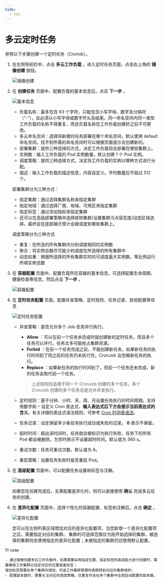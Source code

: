 ```yaml
---
hide:
  - toc
---
```


# 多云定时任务

参照以下步骤创建一个定时任务（Cronob）。

1. 在左侧导航栏中，点击 __多云工作负载__ ，进入定时任务页面，点击右上角的 __镜像创建__ 按钮。

    ![镜像创建](https://docs.daocloud.io/daocloud-docs-images/docs/kairship/images/cronjob01.png)

1. 在 __创建任务__ 页面中，配置负载的基本信息后，点击 __下一步__ 。

    ![基本信息](https://docs.daocloud.io/daocloud-docs-images/docs/kairship/images/cronjob02.png)

    - 负载名称：最多包含 63 个字符，只能包含小写字母、数字及分隔符（“-”），且必须以小写字母或数字开头及结尾。同一命名空间内同一类型工作负载的名称不得重复，而且负载名称在工作负载创建好之后不可更改。
    - 多云命名空间：选择将新建的任务部署在哪个命名空间，默认使用 default 命名空间。找不到所需的命名空间时可以根据页面提示去创建新的。
    - 部署集群：提供三种选择的方式，决定工作负载将会部署在哪些集群上。
    - 实例数：输入工作负载的 Pod 实例数量。默认创建 1 个 Pod 实例。
    - 调度策略：提供三种选择方式，决定将工作负载的实例以哪种方式进行分配。
    - 描述：输入工作负载的描述信息，内容自定义。字符数量应不超过 512 个。

    部署集群分为三种方式：

    - 指定集群：通过选择集群名称来指定集群
    - 指定地域：通过选择厂商、地域、可用区来指定集群
    - 指定标签：通过添加指标来指定集群
    - 还可以在高级部署策略中选择排除集群/设置集群污点容忍度/动态区域选择，最终会在底部展示预计会被调度到哪些集群上。

    调度策略分为三种方式

    - 重复：在所选的所有集群内分别调度相同的实例数
    - 聚合：将实例总数尽可能少的调度在所选择的所有集群中
    - 动态权重：根据所选择的所有集群实时的可调度最大实例数，等比例运行所填实例总数

1. 在 __容器配置__ 页面中，配置负载所在容器的基本信息，可选择配置生命周期、健康检查等信息，然后点击 __下一步__ 。

    ![容器配置](https://docs.daocloud.io/daocloud-docs-images/docs/kairship/images/cronjob03.png)

1. 在 __定时任务配置__ 页面，配置并发策略、定时规则、任务记录、其他配置等信息

    ![定时任务配置](https://docs.daocloud.io/daocloud-docs-images/docs/kairship/images/cronjob04.png)

    - 并发策略：是否允许多个 Job 任务并行执行。

        - __Allow__ ：可以在前一个任务未完成时就创建新的定时任务，而且多个任务可以并行。任务太多可能抢占集群资源。
        - __Forbid__ ：在前一个任务完成之前，不能创建新任务，如果新任务的执行时间到了而之前的任务仍未执行完，CronJob 会忽略新任务的执行。
        - __Replace__ ：如果新任务的执行时间到了，但前一个任务还未完成，新的任务会取代前一个任务。

        > 上述规则仅适用于同一个 CronJob 创建的多个任务。多个 CronJob 创建的多个任务总是允许并发执行。

    - 定时规则：基于分钟、小时、天、周、月设置任务执行的时间周期。支持用数字和 `*` 自定义 Cron 表达式，**输入表达式后下方会提示当前表达式的含义**。有关详细的表达式语法规则，可参考 [Cron 时间表语法](https://kubernetes.io/zh-cn/docs/concepts/workloads/controllers/cron-jobs/#cron-schedule-syntax)。
    - 任务记录：设定保留多少条任务执行成功或失败的记录。 __0__ 表示不保留。
    - 超时时间：超出该时间时，任务就会被标识为执行失败，任务下的所有 Pod 都会被删除。为空时表示不设置超时时间。默认值为 360 s。
    - 重试次数：任务可重试次数，默认值为 6。
    - 重启策略：设置任务失败时是否重启 Pod。

1. 在 __高级配置__ 页面中，可以配置任务设置和标签与注解。

    ![高级配置](https://docs.daocloud.io/daocloud-docs-images/docs/kairship/images/cronjob05.png)

    如果您在创建完成后，无需配置差异化时，则可以直接使用 __确认__ 完成多云任务的创建。

1. 在 __差异化配置__ 页面中，选择个性化的容器配置、标签和注解后，点击 __确定__ 。

    ![差异化配置](https://docs.daocloud.io/daocloud-docs-images/docs/kairship/images/cronjob06.png)

    您可以在左侧列表区域增加对应的差异化配置项，当您新增一个差异化配置项之后，需要指定对应的集群。
    集群的可选择范围仅为刚开始选择的集群，被选择的集群则会使用指定的差异化配置；未被指定的集群仍旧使用默认配置。

!!! note

    - 通过镜像创建多云工作负载时，如果需要采用指定位置、指定标签的高级能力进行创建时，需要确保工作集群已设定对应的位置或者标签；
    增加标签需要在单个集群内增加，可由工作集群管理列表跳转到对应的集群维护。
    - 配置副本数时，需要关注对应的调度策略，仅重复时会在多个集群中全部启动配置的副本数。
